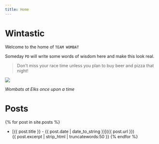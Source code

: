 ```yaml
---
title: Home
---
```


# Wintastic

Welcome to the home of `TEAM WOMBAT`

Someday `PD` will write some words of wisdom here and make this look real.
  > Don't miss your race time unless you plan to buy beer and pizza that night!

![](images/Wombatsatelks.JPG)

*Wombats at Elks once upon a time*

# Posts

{% for post in site.posts %}
* [{{ post.title }} - {{ post.date | date_to_string }}]({{ post.url }})  
{{ post.excerpt | strip_html  | truncatewords:50 }}
{% endfor %}

